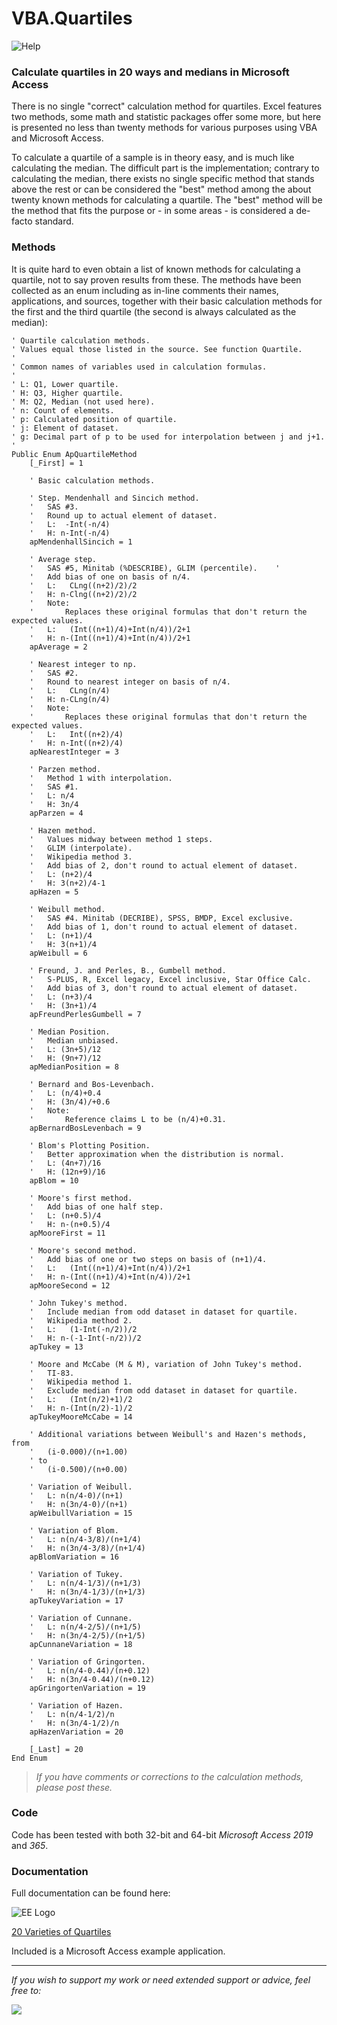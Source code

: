 # VBA.Quartiles
![Help](https://raw.githubusercontent.com/GustavBrock/VBA.Quartiles/master/images/EE%20Header.png)

### Calculate quartiles in 20 ways and medians in Microsoft Access
There is no single "correct" calculation method for quartiles. Excel features two methods, some math and statistic packages offer some more, but here is presented no less than twenty methods for various purposes using VBA and Microsoft Access.

To calculate a quartile of a sample is in theory easy, and is much like calculating the median. The difficult part is the implementation; contrary to calculating the median, there exists no single specific method that stands above the rest or can be considered the "best" method among the about twenty known methods for calculating a quartile. The "best" method will be the method that fits the purpose or - in some areas - is considered a de-facto standard.

### Methods
It is quite hard to even obtain a list of known methods for calculating a quartile, not to say proven results from these. 
The methods have been collected as an enum including as in-line comments their names, applications, and sources, together with their basic calculation methods for the first and the third quartile (the second is always calculated as the median):

```
' Quartile calculation methods.
' Values equal those listed in the source. See function Quartile.
'
' Common names of variables used in calculation formulas.
'
' L: Q1, Lower quartile.
' H: Q3, Higher quartile.
' M: Q2, Median (not used here).
' n: Count of elements.
' p: Calculated position of quartile.
' j: Element of dataset.
' g: Decimal part of p to be used for interpolation between j and j+1.
'
Public Enum ApQuartileMethod
    [_First] = 1
    
    ' Basic calculation methods.
    
    ' Step. Mendenhall and Sincich method.
    '   SAS #3.
    '   Round up to actual element of dataset.
    '   L:  -Int(-n/4)
    '   H: n-Int(-n/4)
    apMendenhallSincich = 1
    
    ' Average step.
    '   SAS #5, Minitab (%DESCRIBE), GLIM (percentile).    '
    '   Add bias of one on basis of n/4.
    '   L:   CLng((n+2)/2)/2
    '   H: n-Clng((n+2)/2)/2
    '   Note:
    '       Replaces these original formulas that don't return the expected values.
    '   L:   (Int((n+1)/4)+Int(n/4))/2+1
    '   H: n-(Int((n+1)/4)+Int(n/4))/2+1
    apAverage = 2
    
    ' Nearest integer to np.
    '   SAS #2.
    '   Round to nearest integer on basis of n/4.
    '   L:   CLng(n/4)
    '   H: n-CLng(n/4)
    '   Note:
    '       Replaces these original formulas that don't return the expected values.
    '   L:   Int((n+2)/4)
    '   H: n-Int((n+2)/4)
    apNearestInteger = 3
    
    ' Parzen method.
    '   Method 1 with interpolation.
    '   SAS #1.
    '   L: n/4
    '   H: 3n/4
    apParzen = 4
    
    ' Hazen method.
    '   Values midway between method 1 steps.
    '   GLIM (interpolate).
    '   Wikipedia method 3.
    '   Add bias of 2, don't round to actual element of dataset.
    '   L: (n+2)/4
    '   H: 3(n+2)/4-1
    apHazen = 5
    
    ' Weibull method.
    '   SAS #4. Minitab (DECRIBE), SPSS, BMDP, Excel exclusive.
    '   Add bias of 1, don't round to actual element of dataset.
    '   L: (n+1)/4
    '   H: 3(n+1)/4
    apWeibull = 6
    
    ' Freund, J. and Perles, B., Gumbell method.
    '   S-PLUS, R, Excel legacy, Excel inclusive, Star Office Calc.
    '   Add bias of 3, don't round to actual element of dataset.
    '   L: (n+3)/4
    '   H: (3n+1)/4
    apFreundPerlesGumbell = 7
    
    ' Median Position.
    '   Median unbiased.
    '   L: (3n+5)/12
    '   H: (9n+7)/12
    apMedianPosition = 8
    
    ' Bernard and Bos-Levenbach.
    '   L: (n/4)+0.4
    '   H: (3n/4)/+0.6
    '   Note:
    '       Reference claims L to be (n/4)+0.31.
    apBernardBosLevenbach = 9
    
    ' Blom's Plotting Position.
    '   Better approximation when the distribution is normal.
    '   L: (4n+7)/16
    '   H: (12n+9)/16
    apBlom = 10
    
    ' Moore's first method.
    '   Add bias of one half step.
    '   L: (n+0.5)/4
    '   H: n-(n+0.5)/4
    apMooreFirst = 11
    
    ' Moore's second method.
    '   Add bias of one or two steps on basis of (n+1)/4.
    '   L:   (Int((n+1)/4)+Int(n/4))/2+1
    '   H: n-(Int((n+1)/4)+Int(n/4))/2+1
    apMooreSecond = 12
    
    ' John Tukey's method.
    '   Include median from odd dataset in dataset for quartile.
    '   Wikipedia method 2.
    '   L:   (1-Int(-n/2))/2
    '   H: n-(-1-Int(-n/2))/2
    apTukey = 13
    
    ' Moore and McCabe (M & M), variation of John Tukey's method.
    '   TI-83.
    '   Wikipedia method 1.
    '   Exclude median from odd dataset in dataset for quartile.
    '   L:   (Int(n/2)+1)/2
    '   H: n-(Int(n/2)-1)/2
    apTukeyMooreMcCabe = 14
    
    ' Additional variations between Weibull's and Hazen's methods, from
    '   (i-0.000)/(n+1.00)
    ' to
    '   (i-0.500)/(n+0.00)
    
    ' Variation of Weibull.
    '   L: n(n/4-0)/(n+1)
    '   H: n(3n/4-0)/(n+1)
    apWeibullVariation = 15
    
    ' Variation of Blom.
    '   L: n(n/4-3/8)/(n+1/4)
    '   H: n(3n/4-3/8)/(n+1/4)
    apBlomVariation = 16
    
    ' Variation of Tukey.
    '   L: n(n/4-1/3)/(n+1/3)
    '   H: n(3n/4-1/3)/(n+1/3)
    apTukeyVariation = 17
    
    ' Variation of Cunnane.
    '   L: n(n/4-2/5)/(n+1/5)
    '   H: n(3n/4-2/5)/(n+1/5)
    apCunnaneVariation = 18
    
    ' Variation of Gringorten.
    '   L: n(n/4-0.44)/(n+0.12)
    '   H: n(3n/4-0.44)/(n+0.12)
    apGringortenVariation = 19
    
    ' Variation of Hazen.
    '   L: n(n/4-1/2)/n
    '   H: n(3n/4-1/2)/n
    apHazenVariation = 20
    
    [_Last] = 20
End Enum
```

> *If you have comments or corrections to the calculation methods, please post these.*

### Code ###
Code has been tested with both 32-bit and 64-bit *Microsoft Access 2019* and *365*.

### Documentation ###
Full documentation can be found here:

![EE Logo](https://raw.githubusercontent.com/GustavBrock/VBA.Quartiles/master/images/EE%20Logo.png) 

[20 Varieties of Quartiles](https://www.experts-exchange.com/articles/33718/20-Varieties-of-Quartiles.html)

Included is a Microsoft Access example application.

<hr>

*If you wish to support my work or need extended support or advice, feel free to:*

<p>

[<img src="https://raw.githubusercontent.com/GustavBrock/VBA.Quartiles/master/images/BuyMeACoffee.png">](https://www.buymeacoffee.com/gustav/)